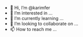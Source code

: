 - 👋 Hi, I’m @karimfer
- 👀 I’m interested in ...
- 🌱 I’m currently learning ...
- 💞️ I’m looking to collaborate on ...
- 📫 How to reach me ...

<!---
karimfer/karimfer is a ✨ special ✨ repository because its `README.md` (this file) appears on your GitHub profile.
You can click the Preview link to take a look at your changes.
--->
